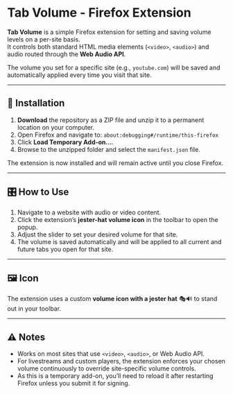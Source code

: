 # Tab Volume - Firefox Extension

**Tab Volume** is a simple Firefox extension for setting and saving volume levels on a per-site basis.  
It controls both standard HTML media elements (`<video>`, `<audio>`) and audio routed through the **Web Audio API**.

The volume you set for a specific site (e.g., `youtube.com`) will be saved and automatically applied every time you visit that site.

---

## 🚀 Installation

1. **Download** the repository as a ZIP file and unzip it to a permanent location on your computer.  
2. Open Firefox and navigate to: `about:debugging#/runtime/this-firefox`
3. Click **Load Temporary Add-on...**.  
4. Browse to the unzipped folder and select the `manifest.json` file.  

The extension is now installed and will remain active until you close Firefox.  

---

## 🎛️ How to Use

1. Navigate to a website with audio or video content.  
2. Click the extension’s **jester-hat volume icon** in the toolbar to open the popup.  
3. Adjust the slider to set your desired volume for that site.  
4. The volume is saved automatically and will be applied to all current and future tabs you open for that site.  

---

## 🖼️ Icon

The extension uses a custom **volume icon with a jester hat** 🎭🔊 to stand out in your toolbar.

---

## ⚠️ Notes

- Works on most sites that use `<video>`, `<audio>`, or Web Audio API.  
- For livestreams and custom players, the extension enforces your chosen volume continuously to override site-specific volume controls.  
- As this is a temporary add-on, you’ll need to reload it after restarting Firefox unless you submit it for signing.
